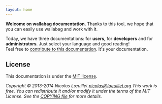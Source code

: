 ```yaml
---
layout: home
---
```


**Welcome on wallabag documentation**. Thanks to this tool, we hope that you can easily use wallabag and work with it. 

Today, we have three documentations: for **users**, for **developers** and for **administrators**. Just select your language and good reading!  
Feel free to [contribute to this documentation](https://github.com/wallabag/documentation). It's your documentation. 

## License

This documentation is under the [MIT license](http://en.wikipedia.org/wiki/MIT_License).

*Copyright © 2013-2014 Nicolas Lœuillet nicolas@loeuillet.org
This work is free. You can redistribute it and/or modify it under the terms of the MIT License.
See the [COPYING file](https://github.com/wallabag/wallabag/blob/master/COPYING.md) for more details.*
